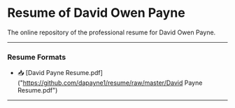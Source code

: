 # Resume of David Owen Payne
The online repository of the professional resume for David Owen Payne.

----

### Resume Formats

- :inbox_tray: [David Payne Resume.pdf]("https://github.com/dapayne1/resume/raw/master/David Payne Resume.pdf")

----

